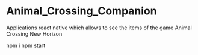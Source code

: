 # Animal_Crossing_Companion
Applications react native which allows to see the items of the game Animal Crossing New Horizon

npm i 
npm start
